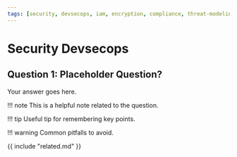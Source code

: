 ```yaml
---
tags: [security, devsecops, iam, encryption, compliance, threat-modeling]
---
```


# Security Devsecops

## Question 1: Placeholder Question?
Your answer goes here.

!!! note
    This is a helpful note related to the question.

!!! tip
    Useful tip for remembering key points.

!!! warning
    Common pitfalls to avoid.

{{ include "related.md" }}
